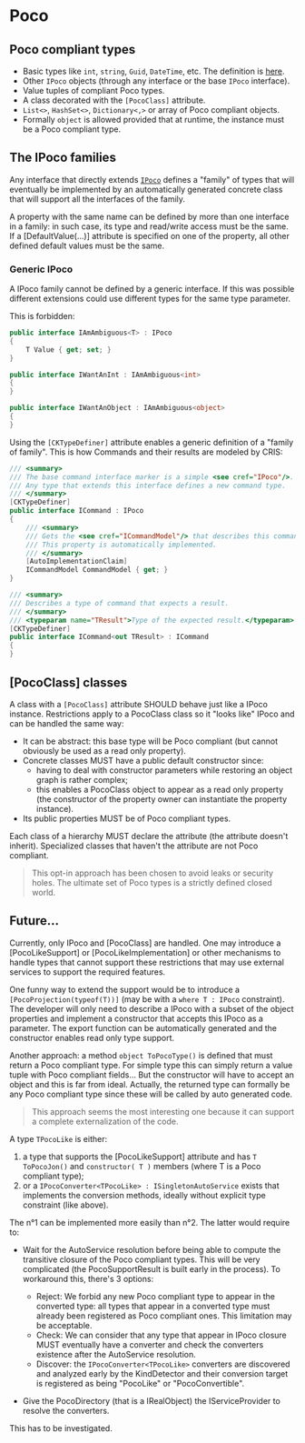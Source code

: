 # Poco

## Poco compliant types

 - Basic types like `int`, `string`, `Guid`, `DateTime`, etc. The definition is [here](https://github.com/signature-opensource/CK-StObj/blob/master/CK.StObj.Runtime/Poco/PocoSupportResultExtension.cs#L48).
 - Other `IPoco` objects (through any interface or the base `IPoco` interface).
 - Value tuples of compliant Poco types.
 - A class decorated with the `[PocoClass]` attribute.
 - `List<>`, `HashSet<>`, `Dictionary<,>` or array of Poco compliant objects.
 - Formally `object` is allowed provided that at runtime, the instance must be a Poco compliant type.

## The IPoco families
Any interface that directly extends [`IPoco`](IPoco.cs) defines a "family" of types that will eventually be implemented
by an automatically generated concrete class that will support all the interfaces of the family.

A property with the same name can be defined by more than one interface in a family: in such case, its type and read/write access
must be the same. If a [DefaultValue(...)] attribute is specified on one of the property, all other defined default values must
be the same.

### Generic IPoco

A IPoco family cannot be defined by a generic interface. If this was possible different extensions could use
different types for the same type parameter.

This is forbidden:

```c#
public interface IAmAmbiguous<T> : IPoco
{
    T Value { get; set; }
}

public interface IWantAnInt : IAmAmbiguous<int>
{
}

public interface IWantAnObject : IAmAmbiguous<object>
{
}
```

Using the `[CKTypeDefiner]` attribute enables a generic definition of a "family of family". This is how 
Commands and their results are modeled by CRIS:

```c#
/// <summary>
/// The base command interface marker is a simple <see cref="IPoco"/>.
/// Any type that extends this interface defines a new command type.
/// </summary>
[CKTypeDefiner]
public interface ICommand : IPoco
{
    /// <summary>
    /// Gets the <see cref="ICommandModel"/> that describes this command.
    /// This property is automatically implemented. 
    /// </summary>
    [AutoImplementationClaim]
    ICommandModel CommandModel { get; }
}

/// <summary>
/// Describes a type of command that expects a result.
/// </summary>
/// <typeparam name="TResult">Type of the expected result.</typeparam>
[CKTypeDefiner]
public interface ICommand<out TResult> : ICommand
{
}
```

## [PocoClass] classes

A class with a `[PocoClass]` attribute SHOULD behave just like a IPoco instance.
Restrictions apply to a PocoClass class so it "looks like" IPoco and can be handled the same way:

- It can be abstract: this base type will be Poco compliant (but cannot obviously be used as a read only property).
- Concrete classes MUST have a public default constructor since:
  - having to deal with constructor parameters while restoring an object graph is rather complex;
  - this enables a PocoClass object to appear as a read only property (the constructor of the property owner can instantiate
    the property instance).
- Its public properties MUST be of Poco compliant types.

Each class of a hierarchy MUST declare the attribute (the attribute doesn't inherit). Specialized classes that haven't the attribute
are not Poco compliant.

> This opt-in approach has been chosen to avoid leaks or security holes. The ultimate set of Poco types is a strictly defined
> closed world.


## Future...
Currently, only IPoco and [PocoClass] are handled. One may introduce a [PocoLikeSupport] or [PocoLikeImplementation] or other
mechanisms to handle types that cannot support these restrictions that may use external services to support the required features.

One funny way to extend the support would be to introduce a `[PocoProjection(typeof(T))]` (may be with a `where T : IPoco` constraint).
The developer will only need to describe a IPoco with a subset of the object properties and implement a constructor that accepts
this IPoco as a parameter.
The export function can be automatically generated and the constructor enables read only type support.

Another approach: a method `object ToPocoType()` is defined that must return a Poco compliant type. For simple type this
can simply return a value tuple with Poco compliant fields... But the constructor will have to accept an object and this is
far from ideal.
Actually, the returned type can formally be any Poco compliant type since these will be called by auto generated code.

> This approach seems the most interesting one because it can support a complete externalization of the code.

A type `TPocoLike` is either:
1.  a type that supports the [PocoLikeSupport] attribute and has `T ToPocoJon()` and `constructor( T )` 
  members (where T is a Poco compliant type);
2. or a `IPocoConverter<TPocoLike> : ISingletonAutoService` exists that implements the conversion methods, ideally 
   without explicit type constraint (like above).

The n°1 can be implemented more easily than n°2. The latter would require to:
- Wait for the AutoService resolution before being able to compute the transitive closure of the Poco compliant types. This
  will be very complicated (the PocoSupportResult is built early in the process). To workaround this, there's 3 options:
  - Reject: We forbid any new Poco compliant type to appear in the converted type: all types that appear in a converted type must 
    already been registered as Poco compliant ones. This limitation may be acceptable.
  - Check: We can consider that any type that appear in IPoco closure MUST eventually have a converter and check 
    the converters existence after the AutoService resolution.
  - Discover: the `IPocoConverter<TPocoLike>` converters are discovered and analyzed early by the KindDetector and their 
    conversion target is registered as being "PocoLike" or "PocoConvertible".

- Give the PocoDirectory (that is a IRealObject) the IServiceProvider to resolve the converters.

This has to be investigated.
